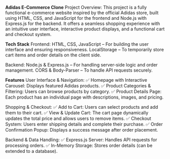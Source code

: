 **Adidas E-Commerce Clone**
Project Overview:
This project is a fully functional e-commerce website inspired by the official Adidas store, built using HTML, CSS, and JavaScript for the frontend and Node.js with Express.js for the backend. It offers a seamless shopping experience with an intuitive user interface, interactive product displays, and a functional cart and checkout system.

**Tech Stack**
Frontend:
HTML, CSS, JavaScript – For building the user interface and ensuring responsiveness.
LocalStorage – To temporarily store cart items and order details on the client side.

Backend:
Node.js & Express.js – For handling server-side logic and order management.
CORS & Body-Parser – To handle API requests securely.

**Features**
User Interface & Navigation:
✅ Homepage with Interactive Carousel: Displays featured Adidas products.
✅ Product Categories & Filtering: Users can browse products by category.
✅ Product Details Page: Each product has an individual page with descriptions, images, and pricing.

Shopping & Checkout:
✅ Add to Cart: Users can select products and add them to their cart.
✅ View & Update Cart: The cart page dynamically updates the total price and allows users to remove items.
✅ Checkout System: Users enter shipping details and complete their purchase.
✅ Order Confirmation Popup: Displays a success message after order placement.

Backend & Data Handling:
✅ Express.js Server: Handles API requests for processing orders.
✅ In-Memory Storage: Stores order details (can be extended to a database).
